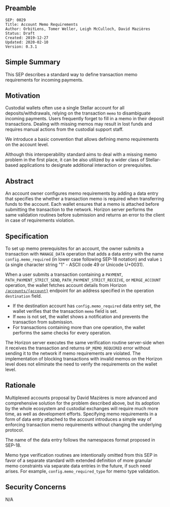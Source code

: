 ## Preamble

```
SEP: 0029
Title: Account Memo Requirements
Author: OrbitLens, Tomer Weller, Leigh McCulloch, David Mazières
Status: Draft
Created: 2019-12-27
Updated: 2020-02-10
Version: 0.3.1
```

## Simple Summary

This SEP describes a standard way to define transaction memo requirements for
incoming payments. 

## Motivation

Custodial wallets often use a single Stellar account for all deposits/withdrawals,
relying on the transaction `memo` to disambiguate incoming payments.
Users frequently forget to fill in a memo in their deposit transactions.
Dealing with missing memos may result in lost funds and requires manual actions
from the custodial support staff.

We introduce a basic convention that allows defining memo requirements on the
account level.

Although this interoperability standard aims to deal with a missing memo problem
in the first place, it can be also utilized by a wider class of Stellar-based
applications to designate additional interaction or prerequisites.

## Abstract

An account owner configures memo requirements by adding a data entry that
specifies the whether a transaction memo is required when transferring funds to
the account. Each wallet ensures that a memo is attached before submitting
the transaction to the network. Horizon server performs the same validation
routines before submission and returns an error to the client in case of
requirements violation.

## Specification

To set up memo prerequisites for an account, the owner submits a transaction
with `MANAGE_DATA` operation that adds a data entry with the name
`config.memo_required` (in lower case following SEP-18 notation) and value `1`
(a single character string "1" - ASCII code 49 or Unicode U+0031).

When a user submits a transaction containing a `PAYMENT`,
`PATH_PAYMENT_STRICT_SEND`, `PATH_PAYMENT_STRICT_RECEIVE`, or `MERGE_ACCOUNT`
operation, the wallet fetches account details from Horizon
[`/accounts/{account}`](https://www.stellar.org/developers/horizon/reference/endpoints/accounts-single.html)
endpoint for an address specified in the operation `destination` field.

- If the destination account has `config.memo_required` data entry set, the
wallet verifies that the transaction `memo` field is set.
- If `memo` is not set, the wallet shows a notification and prevents the
transaction from submission.
- For transactions containing more than one operation, the wallet performs the
same checks for every operation.

The Horizon server executes the same verification routine server-side when it
receives the transaction and returns `OP_MEMO_REQUIRED` error without sending
it to the network if memo requirements are violated. The implementation of
blocking transactions with invalid memos on the Horizon level does not eliminate
the need to verify the requirements on the wallet level.

## Rationale

Multiplexed accounts proposal by David Mazières is more advanced and
comprehensive solution for the problem described above, but its adoption by the
whole ecosystem and custodial exchanges will require much more time, as well as
development efforts. Specifying memo requirements in a form of data entry
attached to the account introduces a simple way of enforcing transaction
memo requirements without changing the underlying protocol. 

The name of the data entry follows the namespaces format proposed in SEP-18.

Memo type verification routines are intentionally omitted from this SEP in favor
of a separate standard with extended definition of more granular memo
constraints via separate data entries in the future, if such need arises.
For example, `config.memo_required_type` for memo type validation.

## Security Concerns

N/A